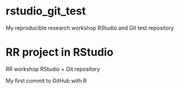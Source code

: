 # rstudio_git_test
My reproducible research workshop RStudio and Git test repository

# RR project in RStudio
RR workshop RStudio + Git repository

My first commit to GitHub with R

